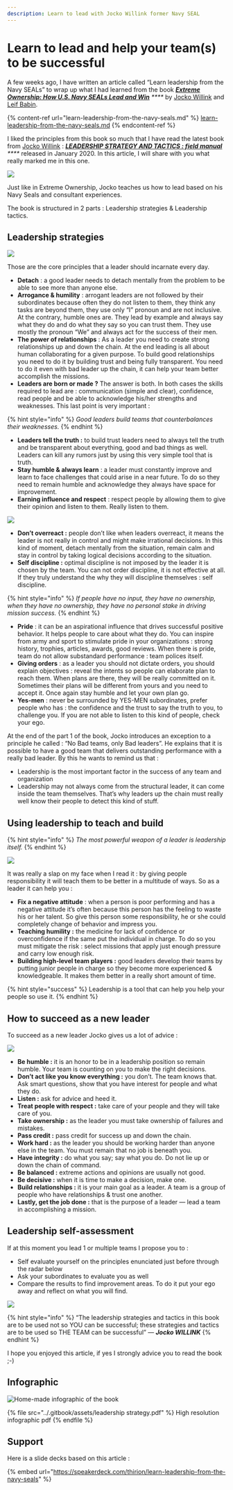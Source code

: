 ```yaml
---
description: Learn to lead with Jocko Willink former Navy SEAL
---
```


# Learn to lead and help your team(s) to be successful

A few weeks ago, I have written an article called “Learn leadership from the Navy SEALs” to wrap up what I had learned from the book [_**Extreme Ownership: How U.S. Navy SEALs Lead and Win**_](https://www.amazon.com/Extreme-Ownership-U-S-Navy-SEALs-ebook/dp/B00VE4Y0Z2) _****_ by [Jocko Willink](https://twitter.com/jockowillink) and [Leif Babin](https://twitter.com/LeifBabin).

{% content-ref url="learn-leadership-from-the-navy-seals.md" %}
[learn-leadership-from-the-navy-seals.md](learn-leadership-from-the-navy-seals.md)
{% endcontent-ref %}

I liked the principles from this book so much that I have read the latest book from [Jocko Willink](https://twitter.com/jockowillink) : [_**LEADERSHIP STRATEGY AND TACTICS : field manual**_](https://www.amazon.com/Leadership-Strategy-Tactics-Field-Manual/dp/1250226848) _****_ released in January 2020. In this article, I will share with you what really marked me in this one.

![](https://miro.medium.com/max/224/1\*-l-A3uaK9X418m5a43dJIA.png)

Just like in Extreme Ownership, Jocko teaches us how to lead based on his Navy Seals and consultant experiences.&#x20;

The book is structured in 2 parts : Leadership strategies & Leadership tactics.

## Leadership strategies <a href="#257e" id="257e"></a>

![](https://miro.medium.com/max/2699/1\*YLhq989f-tyCak578sfX5Q.png)

Those are the core principles that a leader should incarnate every day.

* **Detach** : a good leader needs to detach mentally from the problem to be able to see more than anyone else.
* **Arrogance & humility** : arrogant leaders are not followed by their subordinates because often they do not listen to them, they think any tasks are beyond them, they use only “I” pronoun and are not inclusive. At the contrary, humble ones are. They lead by example and always say what they do and do what they say so you can trust them. They use mostly the pronoun “We” and always act for the success of their men.
* **The power of relationships** : As a leader you need to create strong relationships up and down the chain. At the end leading is all about human collaborating for a given purpose. To build good relationships you need to do it by building trust and being fully transparent. You need to do it even with bad leader up the chain, it can help your team better accomplish the missions.
* **Leaders are born or made ?** The answer is both. In both cases the skills required to lead are : communication (simple and clear), confidence, read people and be able to acknowledge his/her strengths and weaknesses. This last point is very important :

{% hint style="info" %}
_Good leaders build teams that counterbalances their weaknesses._
{% endhint %}

* **Leaders tell the truth :** to build trust leaders need to always tell the truth and be transparent about everything, good and bad things as well. Leaders can kill any rumors just by using this very simple tool that is truth.
* **Stay humble & always learn** : a leader must constantly improve and learn to face challenges that could arise in a near future. To do so they need to remain humble and acknowledge they always have space for improvement.
* **Earning influence and respect** : respect people by allowing them to give their opinion and listen to them. Really listen to them.

![](https://miro.medium.com/max/2699/1\*AYLglGLmbiOi4RzrtCulzQ.png)

* **Don’t overreact :** people don’t like when leaders overreact, it means the leader is not really in control and might make irrational decisions. In this kind of moment, detach mentally from the situation, remain calm and stay in control by taking logical decisions according to the situation.
* **Self discipline :** optimal discipline is not imposed by the leader it is chosen by the team. You can not order discipline, it is not effective at all. If they truly understand the why they will discipline themselves : self discipline.

{% hint style="info" %}
_If people have no input, they have no ownership, when they have no ownership, they have no personal stake in driving mission success._
{% endhint %}

* **Pride** : it can be an aspirational influence that drives successful positive behavior. It helps people to care about what they do. You can inspire from army and sport to stimulate pride in your organizations : strong history, trophies, articles, awards, good reviews. When there is pride, team do not allow substandard performance : team polices itself.
* **Giving orders** : as a leader you should not dictate orders, you should explain objectives : reveal the intents so people can elaborate plan to reach them. When plans are there, they will be really committed on it. Sometimes their plans will be different from yours and you need to accept it. Once again stay humble and let your own plan go.
* **Yes-men** : never be surrounded by YES-MEN subordinates, prefer people who has : the confidence and the trust to say the truth to you, to challenge you. If you are not able to listen to this kind of people, check your ego.

At the end of the part 1 of the book, Jocko introduces an exception to a principle he called : “No Bad teams, only Bad leaders”. He explains that it is possible to have a good team that delivers outstanding performance with a really bad leader. By this he wants to remind us that :

* Leadership is the most important factor in the success of any team and organization
* Leadership may not always come from the structural leader, it can come inside the team themselves. That’s why leaders up the chain must really well know their people to detect this kind of stuff.

## **Using leadership to teach and build** <a href="#9afe" id="9afe"></a>

{% hint style="info" %}
_The most powerful weapon of a leader is leadership itself._
{% endhint %}

![](https://miro.medium.com/max/2699/1\*4qZcNfF1-pfr\_kEfB65DcA.png)

It was really a slap on my face when I read it : by giving people responsibility it will teach them to be better in a multitude of ways. So as a leader it can help you :

* **Fix a negative attitude** : when a person is poor performing and has a negative attitude it’s often because this person has the feeling to waste his or her talent. So give this person some responsibility, he or she could completely change of behavior and impress you.
* **Teaching humility :** the medicine for lack of confidence or overconfidence if the same put the individual in charge. To do so you must mitigate the risk : select missions that apply just enough pressure and carry low enough risk.
* **Building high-level team players :** good leaders develop their teams by putting junior people in charge so they become more experienced & knowledgeable. It makes them better in a really short amount of time.

{% hint style="success" %}
Leadership is a tool that can help you help your people so use it.
{% endhint %}

## How to succeed as a new leader <a href="#3ac9" id="3ac9"></a>

To succeed as a new leader Jocko gives us a lot of advice :

![](https://miro.medium.com/max/2699/1\*6Xj7xyFcz2Gglk88wtwGdA.png)

* **Be humble :** it is an honor to be in a leadership position so remain humble. Your team is counting on you to make the right decisions.
* **Don’t act like you know everything :** you don’t. The team knows that. Ask smart questions, show that you have interest for people and what they do.
* **Listen :** ask for advice and heed it.
* **Treat people with respect :** take care of your people and they will take care of you.
* **Take ownership :** as the leader you must take ownership of failures and mistakes.
* **Pass credit :** pass credit for success up and down the chain.
* **Work hard :** as the leader you should be working harder than anyone else in the team. You must remain that no job is beneath you.
* **Have integrity :** do what you say; say what you do. Do not lie up or down the chain of command.
* **Be balanced :** extreme actions and opinions are usually not good.
* **Be decisive :** when it is time to make a decision, make one.
* **Build relationships :** it is your main goal as a leader. A team is a group of people who have relationships & trust one another.
* **Lastly, get the job done :** that is the purpose of a leader — lead a team in accomplishing a mission.

## Leadership self-assessment <a href="#2959" id="2959"></a>

If at this moment you lead 1 or multiple teams I propose you to :

* Self evaluate yourself on the principles enunciated just before through the radar below
* Ask your subordinates to evaluate you as well
* Compare the results to find improvement areas. To do it put your ego away and reflect on what you will find.

![](https://miro.medium.com/max/2699/1\*F0WDmmTcAanhGTdC1oCM8w.png)

{% hint style="info" %}
“The leadership strategies and tactics in this book are to be used not so YOU can be successful; these strategies and tactics are to be used so THE TEAM can be successful” — _**Jocko WILLINK**_
{% endhint %}

I hope you enjoyed this article, if yes I strongly advice you to read the book ;-)

## Infographic

![Home-made infographic of the book](<../.gitbook/assets/image (444).png>)

{% file src="../.gitbook/assets/leadership strategy.pdf" %}
High resolution infographic pdf
{% endfile %}

## Support

Here is a slide decks based on this article :

{% embed url="https://speakerdeck.com/thirion/learn-leadership-from-the-navy-seals" %}
